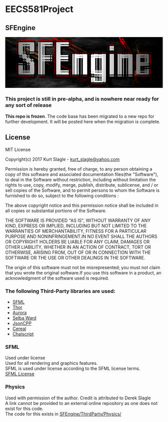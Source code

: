 # EECS581Project

## SFEngine  
![SFEngine](https://github.com/JayhawkZombie/EECS581Project/blob/master/SFEngine/Samples/Logos/SFEngineLogo_Dark_Flame_Analogized.png)  

### This project is still in pre-alpha, and is nowhere near ready for any sort of release  

**This repo is frozen**. The code base has been migrated to a new repo for further development.  It will be posted here when the migration is complete.  

## License
MIT License

Copyright(c) 2017 Kurt Slagle - kurt_slagle@yahoo.com

Permission is hereby granted, free of charge, to any person obtaining a copy
of this software and associated documentation files(the "Software"), to deal
in the Software without restriction, including without limitation the rights
to use, copy, modify, merge, publish, distribute, sublicense, and / or sell
copies of the Software, and to permit persons to whom the Software is
furnished to do so, subject to the following conditions :

The above copyright notice and this permission notice shall be included in all
copies or substantial portions of the Software.

THE SOFTWARE IS PROVIDED "AS IS", WITHOUT WARRANTY OF ANY KIND, EXPRESS OR
IMPLIED, INCLUDING BUT NOT LIMITED TO THE WARRANTIES OF MERCHANTABILITY,
FITNESS FOR A PARTICULAR PURPOSE AND NONINFRINGEMENT.IN NO EVENT SHALL THE
AUTHORS OR COPYRIGHT HOLDERS BE LIABLE FOR ANY CLAIM, DAMAGES OR OTHER
LIABILITY, WHETHER IN AN ACTION OF CONTRACT, TORT OR OTHERWISE, ARISING FROM,
OUT OF OR IN CONNECTION WITH THE SOFTWARE OR THE USE OR OTHER DEALINGS IN THE
SOFTWARE.

The origin of this software must not be misrepresented; you must not claim
that you wrote the original software.If you use this software in a product,
an acknowledgment of the software used is required.
   
### The following Third-Party libraries are used:  
*  [SFML](https://www.sfml-dev.org/)  
*  [Thor](http://www.bromeon.ch/libraries/thor/)  
*  [Aurora](http://www.bromeon.ch/libraries/aurora/index.html)  
*  [Selba Ward](https://github.com/Hapaxia/SelbaWard)  
*  [JsonCPP](https://github.com/open-source-parsers/jsoncpp)  
*  [Cereal](http://uscilab.github.io/cereal/)  
*  [Chaiscript](http://chaiscript.com/)  

### SFML
Used under license  
Used for all rendering and graphics features.  
SFML is used under license according to the SFML license terms.  
[SFML License](https://github.com/SFML/SFML/blob/master/license.txt)  

### Physics  
Used with permission of the author.  Credit is attributed to Derek Slagle  
A link cannot be provided to an external online repository as one does not exist for this code.  
The code for this exists in [SFEngine/ThirdParty/Physics/](https://github.com/JayhawkZombie/EECS581Project/tree/master/SFEngine/ThirdParty/Physics)  

